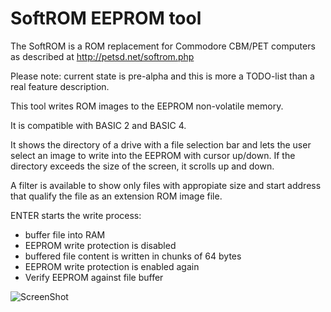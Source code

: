 SoftROM EEPROM tool
===================

The SoftROM is a ROM replacement for Commodore CBM/PET computers as
described at http://petsd.net/softrom.php


Please note: current state is pre-alpha and this is more a TODO-list
than a real feature description.

This tool writes ROM images to the EEPROM non-volatile memory.

It is compatible with BASIC 2 and BASIC 4.

It shows the directory of a drive with a file selection bar and lets the
user select an image to write into the EEPROM with cursor up/down.
If the directory exceeds the size of the screen, it scrolls up and down.

A filter is available to show only files with appropiate size and start
address that qualify the file as an extension ROM image file.

ENTER starts the write process:

- buffer file into RAM
- EEPROM write protection is disabled
- buffered file content is written in chunks of 64 bytes
- EEPROM write protection is enabled again
- Verify EEPROM against file buffer

![ScreenShot](https://raw.github.com/nils-eilers/SoftROM/hot.jpg)
